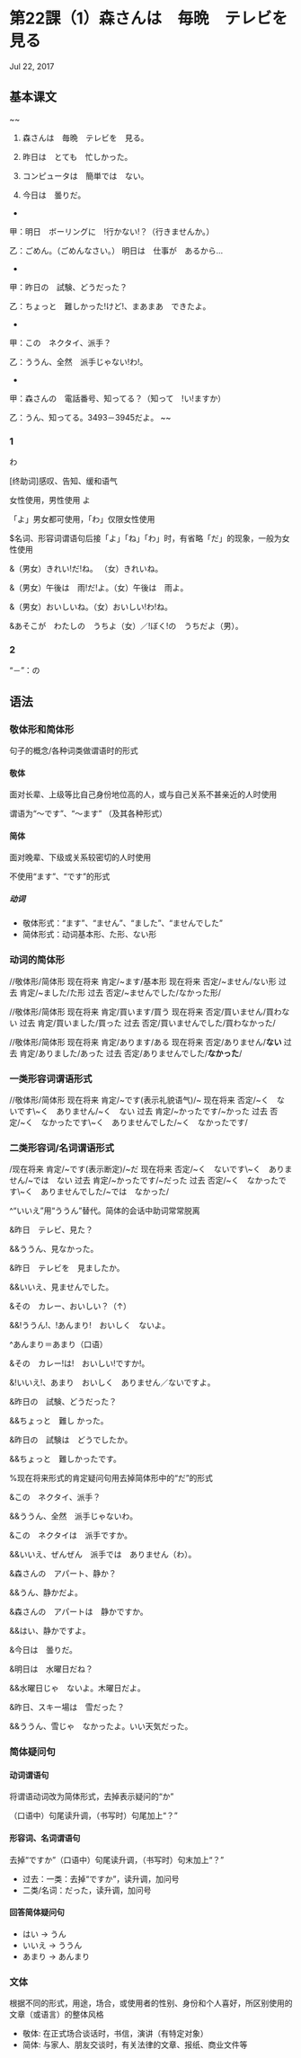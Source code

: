 # 第22課（1）森さんは　毎晩　テレビを　見る
Jul 22, 2017

## 基本课文
~~
1. 森さんは　毎晩　テレビを　見る。

2. 昨日は　とても　忙しかった。

3. コンピュータは　簡単では　ない。

4. 今日は　曇りだ。

-

甲：明日　ボーリングに　!行かない!？（行きませんか。）

乙：ごめん。（ごめんなさい。） 明日は　仕事が　あるから…

-

甲：昨日の　試験、どうだった？

乙：ちょっと　難しかった!けど!、まあまあ　できたよ。

-

甲：この　ネクタイ、派手？

乙：ううん、全然　派手じゃない!わ!。

-

甲：森さんの　電話番号、知ってる？（知って　!い!ますか）

乙：うん、知ってる。3493－3945だよ。
~~

### 1
わ

[终助词]感叹、告知、缓和语气

女性使用，男性使用 よ

「よ」男女都可使用，「わ」仅限女性使用

$名词、形容词谓语句后接「よ」「ね」「わ」时，有省略「だ」的现象，一般为女性使用

&（男女）きれい!だ!ね。 （女）きれいね。

&（男女）午後は　雨!だ!よ。（女）午後は　雨よ。

&（男女）おいしいね。（女）おいしい!わ!ね。

&あそこが　わたしの　うちよ（女）／!ぼく!の　うちだよ（男）。

### 2
“－”：の

## 语法
### 敬体形和简体形
句子的概念/各种词类做谓语时的形式

#### 敬体
面对长辈、上级等比自己身份地位高的人，或与自己关系不甚亲近的人时使用

谓语为“～です”、“～ます” （及其各种形式）

#### 简体
面对晚辈、下级或关系较密切的人时使用

不使用“ます”、“です”的形式

##### 动词
- 敬体形式：“ます”、“ません”、“ました”、“ませんでした” 
- 简体形式：动词基本形、た形、ない形

### 动词的简体形
//敬体形/简体形
现在将来 肯定/~ます/基本形
现在将来 否定/~ません/ない形
过去 肯定/~ました/た形
过去 否定/~ませんでした/なかった形/

//敬体形/简体形
现在将来 肯定/買います/買う
现在将来 否定/買いません/買わない
过去 肯定/買いました/買った
过去 否定/買いませんでした/買わなかった/

//敬体形/简体形
现在将来 肯定/あります/ある
现在将来 否定/ありません/**ない**
过去 肯定/ありました/あった
过去 否定/ありませんでした/**なかった**/

### 一类形容词谓语形式
//敬体形/简体形
现在将来 肯定/~です(表示礼貌语气)/~
现在将来 否定/~く　ないです\\~く　ありません/~く　ない
过去 肯定/~かったです/~かった
过去 否定/~く　なかったです\\~く　ありませんでした/~く　なかったです/

### 二类形容词/名词谓语形式
/现在将来 肯定/~です(表示断定)/~だ
现在将来 否定/~く　ないです\\~く　ありません/~では　ない
过去 肯定/~かったです/~だった
过去 否定/~く　なかったです\\~く　ありませんでした/~では　なかった/

^“いいえ”用“ううん”替代。简体的会话中助词常常脱离

&昨日　テレビ、見た？ 

&&ううん、見なかった。

&昨日　テレビを　見ましたか。

&&いいえ、見ませんでした。

&その　カレー、おいしい？（↑）

&&!ううん!、!あんまり!　おいしく　ないよ。

^あんまり＝あまり（口语）

&その　カレー!は!　おいしい!ですか!。

&!いいえ!、あまり　おいしく　ありません／ないですよ。

&昨日の　試験、どうだった？

&&ちょっと　難し かった。

&昨日の　試験は　どうでしたか。

&&ちょっと　難しかったです。

%现在将来形式的肯定疑问句用去掉简体形中的“だ”的形式

&この　ネクタイ、派手？

&&ううん、全然　派手じゃないわ。

&この　ネクタイは　派手ですか。

&&いいえ、ぜんぜん　派手では　ありません（わ）。

&森さんの　アパート、静か？

&&うん、静かだよ。

&森さんの　アパートは　静かですか。

&&はい、静かですよ。 

&今日は　曇りだ。

&明日は　水曜日だね？

&&水曜日じゃ　ないよ。木曜日だよ。

&昨日、スキー場は　雪だった？ 

&&ううん、雪じゃ　なかったよ。いい天気だった。

### 简体疑问句
#### 动词谓语句
将谓语动词改为简体形式，去掉表示疑问的“か”

（口语中）句尾读升调，（书写时）句尾加上“？”

#### 形容词、名词谓语句
去掉“ですか”（口语中）句尾读升调，（书写时）句末加上“？” 

- 过去：一类：去掉“ですか”，读升调，加问号
- 二类/名词：だった，读升调，加问号

#### 回答简体疑问句
- はい → うん
- いいえ → ううん
- あまり → あんまり

### 文体
根据不同的形式，用途，场合，或使用者的性别、身份和个人喜好，所区别使用的文章（或语言）的整体风格

- 敬体: 在正式场合谈话时，书信，演讲（有特定对象）
- 简体: 与家人、朋友交谈时，有关法律的文章、报纸、商业文件等
